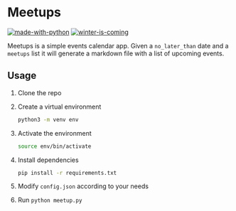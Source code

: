 # Meetups

[![made-with-python](https://ForTheBadge.com/images/badges/made-with-python.svg)](https://www.python.org/)
[![winter-is-coming](https://ForTheBadge.com/images/badges/winter-is-coming.svg)](https://ForTheBadge.com)

Meetups is a simple events calendar app. Given a `no_later_than` date and a `meetups` list it will generate a markdown file with a list of upcoming events.

## Usage

1. Clone the repo

1. Create a virtual environment

   ```sh
   python3 -m venv env
   ```

1. Activate the environment

   ```sh
   source env/bin/activate
   ```

1. Install dependencies

    ```sh
    pip install -r requirements.txt
    ```

1. Modify `config.json` according to your needs

1. Run `python meetup.py`
